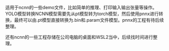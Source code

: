 适用于ncnn的一些demo文件，比如简单的推理、打印输入输出张量等操作。
YOLO模型转换NCNN模型需要先从pt模型转为torch模型，然后使用pnnx进行转换，最终可以由.pt模型直接转换为.bin和.param文件模型。pnnx的工程有待后续整理。

还有ncnn的一些工程存储在公司电脑的桌面和WSL2当中，后续找时间进行整理。